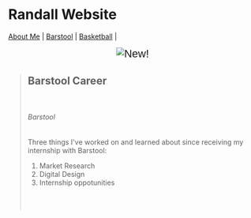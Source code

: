<!DOCTYPE html>
# Randall Website
<html>
<head>
  <title>Barstool Career</title>
<link href="StyleSheet.css" rel="stylesheet"> 
</head>
<body>
<p></p>
 <nav>
  <a href="https://github.com/brandall17/Randall-Website/blob/main/README.md">About Me</a> |
  <a href="https://github.com/brandall17/Randall-Website/blob/barstool/README.md">Barstool</a> |
  <a href="https://github.com/brandall17/Randall-Website/blob/basketball/README.md">Basketball</a> |
</nav>
<p style="text-align: center;"><span style="font-size:22px;"><span style="font-family:arial,helvetica,sans-serif;"><img alt="New!" id="_x0000_i1025" src="new5.gif" /></span></span><strong><span style="font-size:36px;"><span style="font-family:courier new,courier,monospace;"></span></span></strong></p>
<p style="text-align: center;"></p>
<blockquote>
<p style="text-align: center;"><span style="font-size:22px;"><span style="font-family:arial,helvetica,sans-serif;"><span style="color:#B22222;"> 
<h2> <strong>Barstool Career</strong></span></h2><br />
<br> <em>Barstool</em><br />
<br />
<br />
Three things I've worked on and learned about since receiving my internship with Barstool:
  <ol>
  <li>Market Research</li>
  <li>Digital Design</li>
  <li>Internship oppotunities</li>
  </ol>
<br />
<br />
<!--[endif]--><o:p></o:p></p>
</blockquote>
</body>
<br />
<br />
<!--[endif]--><o:p></o:p></p>
</blockquote>
</body>
</html>
